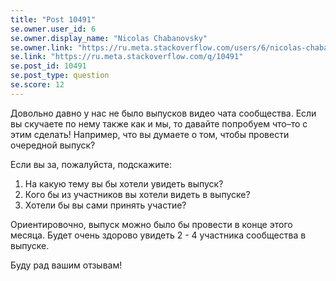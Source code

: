 ```yaml
---
title: "Post 10491"
se.owner.user_id: 6
se.owner.display_name: "Nicolas Chabanovsky"
se.owner.link: "https://ru.meta.stackoverflow.com/users/6/nicolas-chabanovsky"
se.link: "https://ru.meta.stackoverflow.com/q/10491"
se.post_id: 10491
se.post_type: question
se.score: 12
---
```

<p>Довольно давно у нас не было выпусков видео чата сообщества. Если вы скучаете по нему также как и мы, то давайте попробуем что–то с этим сделать! Например, что вы думаете о том, чтобы провести очередной выпуск?</p>

<p>Если вы за, пожалуйста, подскажите:</p>

<ol>
<li>На какую тему вы бы хотели увидеть выпуск? </li>
<li>Кого бы из участников вы хотели видеть в выпуске?</li>
<li>Хотели бы вы сами принять участие?</li>
</ol>

<p>Ориентировочно, выпуск можно было бы провести в конце этого месяца. Будет очень здорово увидеть 2 - 4 участника сообщества в выпуске.</p>

<p>Буду рад вашим отзывам! </p>
